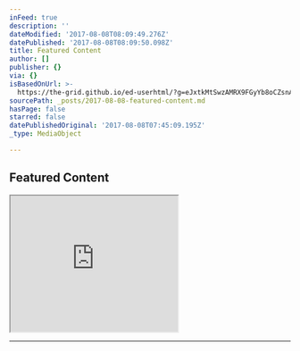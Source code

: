 ```yaml
---
inFeed: true
description: ''
dateModified: '2017-08-08T08:09:49.276Z'
datePublished: '2017-08-08T08:09:50.098Z'
title: Featured Content
author: []
publisher: {}
via: {}
isBasedOnUrl: >-
  https://the-grid.github.io/ed-userhtml/?g=eJxtkMtSwzAMRX9FGyYb8oCZsnAe_-LYaiPGtjK2mlAY_h2TtItSdrKuR-fM7ZJcHA4V-hFtaTiIpoARvmDmREIcFER0WmjBFmZtLYVTObIIewWHt-r18NTChHSaREHTAi8Yj45XBRNZi6EFrz_KlaxMCl6aJv_-hgccHaP2-PwY8PiORv4Jtvedph4Tu7NkTeF5c3F43KXu8DfZq0xX7xV0lhYwTqfUF39gxdDtgpCi6YtJZFZ1rb3-zGWsHJ2tOLhLed1Uhv0tpWAw_JaX6gI2UF-MHC1G1eSz9X43D5k-_ACXnYl6
sourcePath: _posts/2017-08-08-featured-content.md
hasPage: false
starred: false
datePublishedOriginal: '2017-08-08T07:45:09.195Z'
_type: MediaObject

---
```

## Featured Content

<iframe src="https://the-grid.github.io/ed-userhtml/?g=eJw1zDEOgCAMQNGrsDEJzgS4C0LVJlBMIRo8vYO6_pd8iyuHAqJxdHLv_TBahxJupO2qnJOqlMf0FRVr-RUpAnU8oWkpWh8ZnFwqJ2AzS2_1-_UPwGgjGA" height="244" style=""></iframe>

---